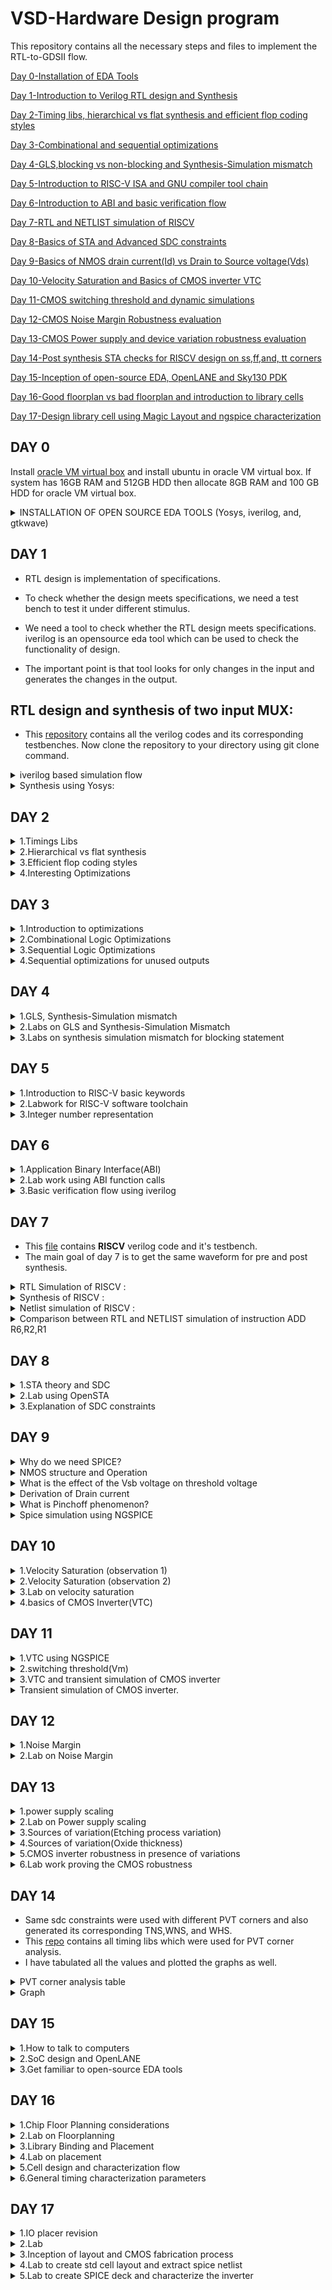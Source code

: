 # VSD-Hardware Design program
This repository contains all the necessary steps and files to implement the RTL-to-GDSII flow.



[Day 0-Installation of EDA Tools](#day-0)

[Day 1-Introduction to Verilog RTL design and Synthesis](#day-1)

[Day 2-Timing libs, hierarchical vs flat synthesis and efficient flop coding styles](#day-2)

[Day 3-Combinational and sequential optimizations](#day-3)

[Day 4-GLS,blocking vs non-blocking and Synthesis-Simulation mismatch](#day-4)

[Day 5-Introduction to RISC-V ISA and GNU compiler tool chain](#day-5)

[Day 6-Introduction to ABI and basic verification flow](#day-6)

[Day 7-RTL and NETLIST simulation of RISCV ](#day-7)

[Day 8-Basics of STA and Advanced SDC constraints ](#day-8)

[Day 9-Basics of NMOS drain current(Id) vs Drain to Source voltage(Vds) ](#day-9)

[Day 10-Velocity Saturation and Basics of CMOS inverter VTC ](#day-10)

[Day 11-CMOS switching threshold and dynamic simulations ](#day-11)

[Day 12-CMOS Noise Margin Robustness evaluation ](#day-12)

[Day 13-CMOS Power supply and device variation robustness evaluation](#day-13)

[Day 14-Post synthesis STA checks for RISCV design on ss,ff,and, tt corners](#day-14)

[Day 15-Inception of open-source EDA, OpenLANE and Sky130 PDK](#day-15)

[Day 16-Good floorplan vs bad floorplan and introduction to library cells](#day-16)

[Day 17-Design library cell using Magic Layout and ngspice characterization](#day-17)

## DAY 0
Install [oracle VM virtual box](https://www.virtualbox.org/wiki/Downloads) and install ubuntu in oracle VM virtual box.
If system has 16GB RAM and 512GB HDD then allocate 8GB RAM and 100 GB HDD for oracle VM virtual box.
<details>
    
<summary>INSTALLATION OF OPEN SOURCE EDA TOOLS (Yosys, iverilog, and, gtkwave)</summary>

**1.Yosys**:
Open terminal in ubuntu and use the commands shown below to install Yosys:

```bash
git clone https://github.com/YosysHQ/yosys.git
cd yosys-master 
sudo apt install make 
sudo apt-get install build-essential clang bison flex \
    libreadline-dev gawk tcl-dev libffi-dev git \
    graphviz xdot pkg-config python3 libboost-system-dev \
    libboost-python-dev libboost-filesystem-dev zlib1g-dev
make config-gcc
make 
sudo make install
```

Below screenshot shows successful installation and launching of Yosys
![image](images/yosysbuild_Succesful.png)

![image](images/yosysss1.png)

**2.iverilog:**
Open terminal in ubuntu and use the commands shown below to install iverilog
```bash
sudo apt-get install iverilog
```

Below screenshot shows successful installation and launching of iverilog:
![iverilog](images/iverilog.png)

![image](images/iverilog2.png)

**3.gtkwave:**

Open terminal in ubuntu and use the commands shown below to install gtkwave:
```bash
sudo apt-get install gtkwave
```

Below screenshot shows successful installation and launching of gtkwave:
![gtwave1](images/gtwave1.png)

![gtwave ](images/gtwave2.png)

</details>

## DAY 1

    
* RTL design is implementation of specifications.

* To check whether the design meets specifications, we need a test bench to test it under different stimulus.

* We need a tool to check whether the RTL design meets specifications. iverilog is an opensource eda tool which can be used to check the functionality of design.

* The important point is that tool looks for only changes in the input and generates the changes in the output.
  


## **RTL design and synthesis of two input MUX:**

* This [repository](https://github.com/kunalg123/sky130RTLDesignAndSynthesisWorkshop.git) contains all the verilog codes and its corresponding testbenches. Now clone the repository to your directory using git clone command.
<details>
 <summary>iverilog based simulation flow</summary>

* We have to provide Verilog code and corresponding test bench to the iverilog tool and the iverilog tool generates **a.out** file

**command to perform above operation**  
```bash
iverilog good_mux.v tb_good_mux.v
```
* We need to execute **a.out** file using the command shown below:

```bash
./a.out
```
* After execution **a.out** file , it is going to dump **VCD**(value change dump) file.

* We have to provide **VCD** file to gtkwave to view the waveform.

* Command to launch gtkwave is shown below

```bash
gtkwave tb_good_mux.vcd
```

* After executing the above command, you will see a waveform just like the image shown below:

![image](images/gdmux_gtmave.png)

</details>

<details>
<summary>Synthesis using Yosys:</summary>

* Yosys is an open source eda tools which is used convert RTL code to gate level netlist.

* We have to provide .lib file and verilog code file to the synthesizer **Yosys** . Then it generates a netlist of the verilog code using standard cells in the .lib file 

* .Lib file contains collection of logical modules like all basic gates and different flavours of same gate. We have to use required gate to meet specifications using **SDC** constraints.

* Now launch **Yosys** using the command shown below:

 ```bash
yosys
```
* Now we have to read **.lib** file using the command shown below:

```bash
read_liberty -lib <path to the .lib file>
```
* Now we have to read **verilog** file using the command shown below:

```bash
read_verilog good_mux.v
```
* After executing the above command you should get a message saying that **successfully finished verilog frontend**.

* Now synthesis can be performed using the command shown below:

```bash
synth -top good_mux
```
* To generate the netlist use the command shown below:
 
```bash
abc -liberty <path to .lib file>
``` 
* To see the logic it has realized to generate the netlist use the command shown below:

```bash
show
```
* 2-input mux is realized like this:

![image](images/synshow.png)

* The command to write the netlist is shown below:

 ```bash
write_verilog good_mux_netlist.v
```

* netlist looks like this 

![image](images/notsweetnetlist.png)

* To write the netlist which is more clear than the previous one ,then use the following command:

 ```bash
write_verilog -noattr good_mux_netlist.v
```

</details>

## DAY 2

<details>
    
<summary>1.Timings Libs</summary>

* Timing Libs contains different type of gates.

![image](images/day21.png)

* In the above image you can notice the library **sky130_fd_sc_hd_tt_025C_1v80**. tt refers to typical process, 025c refers to temperature and, 1v80 refers to voltage. We want the chip to work correctly irrespective of process, voltage and, temperture.

![image](images/day22.png)

* In the above image you can notice different leakage power for same gate for different combinations of input. Similarly .lib file contains many combinations of same cells and their properties.



    
</details>

<details>
<summary>2.Hierarchical vs flat synthesis</summary>

<details>
    
<summary>2a.Hierarchical</summary>

* To understand the difference between hierarchical vs flat synthesis.Let's consider a multiple_modules.v (this verilog code is present in **../sky130RTLDesignAndSynthesisWorkshop/verilog_files**).

![image](images/day23.png)

* From the above verilog code we can easily see that it contains OR gate(sub_module2) and AND gate(sub_module1) and these are instantiated in the multliple_modules block.

* After synthesis, the netlist contains same submodules which are instantiated in the multiple_modules.
![image](images/day25.png) 

* But **or** gate is implemented using Nand gate and inverters. Because nand gate contains stacked nmos transistors and synthesis tool did because stacked pmos transistors are not recommended because if we want to implement using PMOS stack then we need increase size of pmos stack to compensate for the less mobility.

* You can observe that in the image shown below.

![image](images/day26.png)

</details>
<details>
<summary>2b.Flat synthesis</summary>

* In heirarchical synthesis heirarchy is preserved whereas in flat synthesis heirarchy is flattened.
* To view flat synthesis netlist use command **flatten** then type the command **show**. Then you will get a netlist for the multiple_modules.v code.
* Netlist is shown below.
 
![image](images/day27.png)

![image](images/day28.png)

* From the above image you can notice that heirarchy is flattened.
    
</details>
<details>
<summary>2c.Sub module synthesis</summary>

* Sub module synthesis is used when we have multiple instances of same module.
* It is also used when we have massive design. In this scenario synthesis tool uses **divide and conquer** method.
* By using command **synth -top submodule1** we can synthesis only submodule1. whereas in previous case we have synthesized entire multiple_modules.
* Below image shows the netlist of submodule1.
 
![image](images/submodule.png)

</details>
    
</details>

<details>
<summary>3.Efficient flop coding styles</summary>
    
 **WHY FLOPS?**
    
* If we just use combinational circuits then we encounter glitches.To avoid glitches we need flops in between combinational circuits.
* In flipflops we can have asynchronous set, asynchronous reset, synchronous set and, synchronous reset.

<details>
    <summary>3a.DFF_asynchronous reset</summary>

* commands to perform simulation:

```bash
iverilog dff_asyncres.v tb_dff_asyncres.v
./a.out
gtkwave tb_dff_asyncres.vcd
```
* Simulation of dff_asyncres.v is shown below:

![image](images/asynreset.png)

* commands to perform synthesis:

* If we have flops in our design then we have to use one extra command in yosys .That is **dfflibmap** .

```bash
read_verilog dff_asyncres.v
read_liberty -lib <path to lib file>
synth -top dff_asyncres
dfflibmap -liberty <path to lib file>
abc -liberty <path to lib file>
write_verilog -noattr dff_asyncres_netlist.v
show
```
* Synthesis of dff_asyncres.v is shown below.
  
![image](images/asyncres_show.png)
  
    
</details>

<details>
    <summary>3b.DFF_asynchronous set</summary>

* commands to perform simulation:

```bash
iverilog dff_async_set.v tb_dff_async_set.v
./a.out
gtkwave tb_dff_async_set.vcd
```
* Simulation of dff_async_set.v is shown below:

![image](images/asynset.png)

* commands to perform synthesis:

* If we have flops in our design then we have to use one extra command in yosys .That is **dfflibmap** .

```bash
read_verilog dff_async_set.v
read_liberty -lib <path to lib file>
synth -top dff_async_set
dfflibmap -liberty <path to lib file>
abc -liberty <path to lib file>
write_verilog -noattr dff_async_set_netlist.v
show
```
* Synthesis of dff_async_set.v is shown below.
  
![image](images/async_Set_show.png)
  
    
</details>




<details>
    <summary>3c.DFF_synchronous reset</summary>

* commands to perform simulation:

```bash
iverilog dff_syncres.v tb_dff_syncres.v
./a.out
gtkwave tb_dff_syncres.vcd
```
* Simulation of dff_syncres.v is shown below:

![image](images/syncres.png)

* commands to perform synthesis:

* If we have flops in our design then we have to use one extra command in yosys .That is **dfflibmap** .

```bash
read_verilog dff_syncres.v
read_liberty -lib <path to lib file>
synth -top dff_syncres
dfflibmap -liberty <path to lib file>
abc -liberty <path to lib file>
write_verilog -noattr dff_syncres_netlist.v
show
```
* Synthesis of dff_syncres.v is shown below.
  
![image](images/syncres_show.png)
  
    
</details>




    
</details>

<details>
    <summary>4.Interesting Optimizations</summary>
    
## Multiplication by 2:
* If a n bit number is to be multiplied by 2 then the resulting number will be same number concatenated by a zero at the LSB side.
* To verify this we have to perform synthesis and observe the netlist.
* Netlist shown below confirms our observation

![image](images/mul2netlist.png)

* Netlist view is shown below

![image](images/nocellsreqy.png) 

![image](images/mul2_show.png)

## Multiplication by 9:

* Lets assume there is one 3 bit number a[2:0] and one 6 bit number y[5:0]. If we want to perform the operation y =a*9 then we can split it into a * 8 + a *1. where a *8 is nothing but a000 from the observation we did in multiplication by 2. Now we have add a to a000 ,so the resulting expression becomes aa.
* To verify this we have to perform synthesis and observe the netlist.
* Netlist view is shown below

 ![image](images/mul8_show.png)

 * From mul2 and mul9 ,what we can observe is that these operations does not require any hardware, only wires are enough.

</details>

## DAY 3

<details>
    <summary>1.Introduction to optimizations</summary>
    
## Combinational Logic Optimization

* squeezing the logic to get the most optimized design (Area and Power savings)
* Constant Propagation(Direct optimization)
* Boolean Logic Optimization(K-Map,Quine McKluskey)
  
**CONSTANT PROPAGATION: EXAMPLE**
![image](day3_4/IMG_1625.jpg)

**Boolean Logic Optimisation**
![image](day3_4/IMG_1626.jpg)

## Sequential Logic Optimizations

* Basic optimization(Sequential Constant Propagation)

![image](day3_4/IMG_1627.jpg)

* Advanced optimizations(state optimization,retiming, and, sequential logic cloning(floorplan aware synthesis))

![image](day3_4/IMG_1625.jpg)
  
</details>

<details>
    <summary>2.Combinational Logic Optimizations</summary>
    
* To perform optimization we need to use one more command after **synth -top modulename** that command is **opt_clean -purge**.
<details>
    <summary>2a.Optimization-check1</summary>

![image](day3_4/opt_check.png)
</details>
<details>
    <summary>2b.Optimization-check2</summary>

![image](day3_4/opt_check2.png)
</details>
<details>
    <summary>2c.Optimization-check3</summary>

![image](day3_4/opt_check3.png)
</details>
<details>
    <summary>2d.Optimization-check4</summary>
    
![image](day3_4/opt_check4.png)
</details>
    
</details>

<details>
    <summary>3.Sequential Logic Optimizations</summary>

<details>
    <summary>3a.DFF_const1</summary>

* Simulation shows that output of flipflop is not constant irrespective of clk ,reset

![image](day3_4/dfconst1.png)

* Observe that stats contains flipflop because as **q** is not constant. whenever q is not constant we can not optimize it.

![image](day3_4/dfconst1_wire.png)

![image](day3_4/dfconst1_show.png)

</details>


<details>
    <summary>3b.DFF_const2</summary>

* Simulation shows that output of flipflop is constant irrespective of clk ,reset
  
![image](day3_4/dfconst2.png)

* Observe that stats contains no flipflop because as **q** is constant. whenever q is constant we can optimize it.
  
![image](day3_4/dff_const2_wire.png)

![image](day3_4/df_const_show.png)

</details>

<details>
    <summary>3c.DFF_const3</summary>
    
* Simulation shows that output of flipflop is not constant irrespective of clk ,reset and set
    
![image](day3_4/dffconst3.png)

* Synthesis shows that flops can not be optimized in this case as Q,Q1 is not constant.

![image](day3_4/df_const3_show.png)


</details>

<details>
    <summary>3d.DFF_const4</summary>

* Simulation shows that output of flipflop is constant irrespective of clk ,reset
![image](day3_4/dffconst4.png)

![image](day3_4/dffconst4_show.png)
</details>

<details>
    <summary>3e.DFF_const5</summary>

* Simulation shows that output of flipflop is not constant irrespective of clk ,reset and set
    
![image](day3_4/dffconst5.png)

![image](day3_4/dffconst5_show.png)
</details>


    
</details>

<details>
    <summary>4.Sequential optimizations for unused outputs</summary>

* If outputs are not going to be having a direct role in determining primary outputs of modules. Then all those intermediate outputs will be optimized away.

<details>
    <summary>4a.counter_opt</summary>
* This is the case where primary outputs of modules are not dependent on intermediate outputs. so the logic related to the intermediate outputs is optimized.

![image](day3_4/verilogcounter.png)

![image](day3_4/infering.png)

![image](day3_4/infer_show.png)

</details>

<details>
    <summary>4b.counter_opt(different_version)</summary>
    
* This is the case where primary outputs of modules are dependent on intermediate outputs. so the logic related to the intermediate outputs can not be optimized.

![image](day3_4/verilogcount3.png)

![image](day3_4/notinfer_show.png)
</details>

        
</details>

## DAY 4

<details>
    <summary>1.GLS, Synthesis-Simulation mismatch</summary>
    
 <details>   
    <summary>1a.GLSConcepts and flow using IVERILOG</summary> 
     
**What is GLS?**

* Running the test bench with Netlist as Design Under Test
* Netlist is logically same as RTL code. So, same test bench will align with the Design.

**Why GLS**

* Verify the logical correctness of design after synthesis
* Ensuring the timing of the design is met. For this GLS needs to be run with delay annotation(Advanced topic)
  
**GLS using IVERILOG**

* we have to provide **design** (netlist), **Gate level verilog Models**, and **Test bench** to iverilog tool and it will generate **vcd** file and using gtkwave tool and vcd file we can view the waveform

**NOTE**:

* If the gate level models are delay annotated, then we can use GLS for timing Validation.

</details>
<details>
    <summary>1b.Synthesis Simulation Mismatch</summary>
    
* Synthesis Simulation Mismatch can be caused due to **missing sensitivity list**, **blocking vs non-blocking assignments**, and **non standard verilog coding**.



</details>


</details>

<details>
    <summary>2.Labs on GLS and Synthesis-Simulation Mismatch</summary>

<details>
    <summary>2a.GLS of MUX using ternary operator</summary>
    
* As you can see there is no simulation mismatch as we are using ternary operator
* RTL simulation
![image](day3_4/ternary_verilog.png)

* GLS
* command to perform **GLS**

```bash
iverilog  ../mylib/verilog_model/primitives.v  ../mylib/verilog_model/sky130_fd_sc_hd__tt_025C_1v80.lib  ternary_operator_mux_net.v tb_ternary_operator_mux.v
./a.out
```

![image](day3_4/ternary_gls_mux.png)


        
</details>

<details>
    <summary>2b.GLS of bad mux</summary>
    
* As you can see there is simulation mismatch because of **missing sensitivity list**
* RTL simulation 
![image](day3_4/badmux_verilog.png)

* GLS
![image](day3_4/badmux_gls.png)


        
</details>


</details>

<details>
    <summary>3.Labs on synthesis simulation mismatch for blocking statement</summary>

* RTL simulation
  
![image](day3_4/blockingver.png)

* GLS
  
![image](day3_4/blockingGLS.png)

* Clearly we can see mismatch between **RTL** and **GLS** 

    
</details>

## DAY 5

<details>
    <summary>1.Introduction to RISC-V basic keywords</summary>

* If we want to execute a c program then it is first converted into assembly level language then into machine level langauage. Computer understands machine level language and executes the program.
* RISC-V instruction set architecture (ISA) is a language of the computer. Using riscv isa we can talk to the computer. As I mentioned previously ,c program compiles into assembly level language where that assembly level language is RISC-V assembly language.
* RISC-V architecture is implemented using RTL and from RTL to Layout it is nothing but typical **RTL2GDS** flow.
* Below images show how a program is implemented in the hardware

![image](day3_4/Screenshot1.png)

![image](day3_4/Screenshot2.png)
    
</details>

<details>
    <summary>2.Labwork for RISC-V software toolchain</summary>

## Program to compute sum from 1 to n:

![image](day3_4/Screenshot3.png)

## RISCV GCC Compile and Disassemble:

This [file](https://github.com/kunalg123/riscv_workshop_collaterals/blob/master/run.sh) contains commands to install riscv isa simulator and gcc compiler toolchain.

* We have to compile the code sum1ton.c using riscv compiler
* command to compile is **riscv64-unknown-elf-gcc -O1 -mabi=lp64 -march=rv64i -o sum1ton.o sum1ton.c**
* To view the assembly language for this c program , the command is **riscv64-unknown-elf-objdump -d sum1ton.o | less**
  
![image](day3_4/Screenshot4.png)

* If we use the Ofast instead of O1 then the number of instructions in assembly will reduce.
* command **riscv64-unknown-elf-gcc -Ofast -mabi=lp64 -march=rv64i -o sum1ton.o sum1ton.c**
* Below Image shows that number of instructions are reduced from 15 to 12.

![image](day3_4/Screenshot5.png) 


## Spike simulation and debug:

* A way to do **./a.out** in riscv simulator is to use command **spike pk object file**(sum1ton.o).
* If we debug then we have to use debugger, the command to debug is **spike -d pk sum1ton.o**
* To know the content in the register use command **reg 0 a2**(register name)

![image](day3_4/Screenshot6.png)

* LUI(load upper immediate)

![image](day3_4/Screenshot7.png)

![image](day3_4/Screenshot8.png)

* ADDI(add immediate)

![image](day3_4/Screenshot9.png)

</details>

<details>
    <summary>3.Integer number representation</summary>

## 64 bit number system for unsigned numbers:

![image](day3_4/Screenshot10.png)

![image](day3_4/Screenshot11.png)

![image](day3_4/Screenshot12.png)

![image](day3_4/Screenshot13.png)

![image](day3_4/Screenshot14.png)

## 64 bit number system for signed numbers:

![image](day3_4/Screenshot15.png)

![image](day3_4/Screenshot16.png)

![image](day3_4/Screenshot17.png)

![image](day3_4/Screenshot18.png)

![image](day3_4/Screenshot19.png)

![image](day3_4/Screenshot20.png)

![image](day3_4/Screenshot21.png)

![image](day3_4/Screenshot22.png)

## Lab for unsigned and signed numbers:

![image](day3_4/Screenshot23.png)

![image](day3_4/Screenshot24.png)

![image](day3_4/Screenshot25.png)

![image](day3_4/Screenshot26.png)

![image](day3_4/Screenshot27.png)


</details>

## DAY 6

<details>
    <summary>1.Application Binary Interface(ABI)</summary>

<details>
    <summary>1a.Introduction to ABI</summary>

![image](day6/Screenshot1.png)

![image](day6/Screenshot2.png)

![image](day6/Screenshot3.png)

![image](day6/Screenshot4.png)

![image](day6/Screenshot5.png)
    
</details>

<details>
    <summary>1b.Memory allocation for Double words</summary>

![image](day6/Screenshot6.png)

![image](day6/Screenshot7.png)

![image](day6/Screenshot8.png)
    
</details>

<details>
    <summary>1c.Load,Add and Store instructions with example</summary>

![image](day6/Screenshot9.png)

![image](day6/Screenshot10.png)

![image](day6/Screenshot11.png)

![image](day6/Screenshot12.png)

![image](day6/Screenshot13.png)

![image](day6/Screenshot14.png)
    
</details>

<details>
    <summary>1d.Concluding 32-registers and their respective ABI names</summary>

![image](day6/Screenshot15.png)

![image](day6/Screenshot16.png)

![image](day6/Screenshot17.png)

![image](day6/Screenshot18.png)

</details>

</details>

<details>
    <summary>2.Lab work using ABI function calls</summary>

![image](day6/Screenshot19.png)

![image](day6/Screenshot20.png)

![image](day6/Screenshot21.png)

![image](day6/Screenshot22.png)

![image](day6/Screenshot23.png)

![image](day6/Screenshot24.png)

</details>

<details>
    <summary>3.Basic verification flow using iverilog</summary>
    
![image](day6/Screenshot25.png)

* Commands to convert c program into hex format file and store it in the memory
![image](day6/Screenshot26.png)

![image](day6/Screenshot27.png)
    
</details>

## DAY 7

* This [file](https://github.com/vinayrayapati/rv32i) contains **RISCV** verilog code and it's testbench.
* The main goal of day 7 is to get the same waveform for pre and post synthesis.
<details>
    <summary>RTL Simulation of RISCV :</summary>

* Use the same commands that i have used previously for **RTL** simulation.
* RTL simulation of RISCV

![image](day6/Screenshot28.png)

</details>

<details>
    
   <summary>Synthesis of RISCV :</summary>

* Use the same commands that i have used previously for Synthesis.

![image](day6/Screenshot29.png)

</details>

<details>
<summary> Netlist simulation of RISCV :</summary>

* Use the same commands that i have used previously for **Netlist** simulation.

![image](day6/Screenshot30.png)

* Resulting waveform is different from the pre-synthesis simulation waveform.
* I have used the command "iverilog **-DFUNCTIONAL -DUNIT_DELAY=#1** ../mylib/verilog_model/primitives.v ../mylib/verilog_model/sky130_fd_sc_hd.v iiitb_rv32i_net.v iiitb_rv32i_tb.v" to resolve the issue but i got a **syntax error**.
* To solve the syntax error follow the steps given in this [link](https://github.com/The-OpenROAD-Project/OpenLane/issues/518).
* After solving you will get a waveform just like the image shown below.
  
![image](day6/Screenshot31.png)

</details>
<details>
    <summary>Comparison between RTL and NETLIST simulation of instruction ADD R6,R2,R1</summary>
    
* If we observe the verilog code, location M[0] contains Add r6,r2,r1 instruction.

![image](day6/Screenshot32.png)

* From the image shown below ,contents of r2 =2 and r1 =1 and after execution of instruction one **( Add r6,r2,r1)** content of r6 should be equal to 3. And, We have to get r6=3 for both RTL and NETLIST simulation.

![image](day6/Screenshot33.png)

* Below image shows that RTL simulation waveform is same as Netlist simulation waveform for instruction **one**. And, also **r6=3** for both RTL and NETLIST simulation

![image](day6/Screenshot34.png)
</details>

## DAY 8
<details>
    <summary>1.STA theory and SDC</summary>

**Is Delay of a Cell Constant?**
* Delay of a cell is function of **input transition and output load**
* There will be different kinds of path in a design and as every path works on a clock, we need to squeeze the combinational logic in between any paths such that it works for that given clock period.
* If that is to be done then we need to answer two questions  **1. what is the acceptable delay?** and **2.will clock arrive at the same time at all the flops?**

**TIMING PATHS**
* start points (input ports, clock pin of registers)
* End points (output ports, D pin of DFF or DLAT)
* Always timing paths start at one of the staring points and end at one of the end points.
* clk to D(**REG2REG Timing path**)
* clk to output(**IO timing path**)
* input to D(**IO timing path**)
* input to output(**IO timing path** that ideally should not be present.)
* clock period will **limit the delays** in all REG2REG timing path.

**How different path are constrained**
* REG2REG path is constrained by **clock**
* IN2REG timing path is constrained by **input external delay, input transition(delay of a cell depends on input transition), and clock**
* REG2OUT timing path is constrained by **output external delay, output load(delay of a cell depends on output load), and clock**
* IN2REG and REG2OUT are called IO paths and the delay modelling referred above is called **IO Delay Modelling**.

**CLOCK MODELLING**
* As clock will not arrive at the same time at all the flops. we need to model the clock as well.
* We have to model the clock for the following
  
   - 1.Period
   - 2.Source Latency : Time taken by the clock source to generate clock.
   - 3.Clock Network Latency : Time taken by the clock distribution network.
   - 4.Clock Skew : Clock path delay mismatches which causes difference in the arrival of the clock.
   - 5.Jitter : stochastic variations in the arrival of clock edge.
   - 6.collectively Clock Skew and Jitter is called **clock uncertainity**.
   - 7.Post CTS, the clock network is real, and hence these modelled clock skew and clock network latency **must be removed**.

  
</details>

<details>
    <summary>2.Lab using OpenSTA</summary>

![image](day6/Screenshot35.png)
![image](day6/Screenshot36.png)
![image](day6/Screenshot37.png)
![image](day6/Screenshot38.png)
![image](day6/Screenshot39.png)
![image](day6/Screenshot40.png)
![image](day6/Screenshot41.png)

</details>

<details>
    <summary>3.Explanation of SDC constraints</summary>
    
* RISCV IO's ports are RN, NPC and WB_OUT where **RN** is the input port and **NPC** and  **WB_OUT** are the output ports.
    
![image](day6/Screenshot39.png)

**IMPORTANT POINT** - Max and Min delay constraints are used to account for setup and hold respectively.


* create_clock -period 10 -name clk {clk}
   - This command is used to create a clk with a period of 10ns.

* set_clock_latency -source -max 3 {clk}
   - This command is used to model the clock for source latency .
    
* set_clock_latency -source -min 1 {clk}
   - This command is used to model the clock for source latency .

* set_clock_uncertainty -setup 0.5 [get_clock clk]
   - This command is used to model the clock uncertainties(skew, jitter)
     
* set_clock_uncertainty -setup 0.2 [get_clock clk]
   - This command is used to model the clock uncertainties(skew, jitter)

* set_input_delay -max 3 [get_ports RN]
   - This command is used to model **input external delay** wrt setup
     
* set_input_delay -min 1 [get_ports RN]
   - This command is used to model **input external delay** wrt hold

* set_input_transition -max 0.5 [get_ports RN]
   - This command is used to model input transition (as delay of a cell depends on input transition)y
     
* set_input_transition -min 0.1 [get_ports RN]
   - This command is used to model input transition (as delay of a cell depends on input transition)

* set_output_delay -clock clk -max 5 [get_ports NPC]
   - This command is used to model **output external delay** wrt setup

* set_output_delay -clock clk -min 1 [get_ports NPC]
   - This command is used to model **output external delay** wrt hold
 
* set_output_delay -clock clk -max 5 [get_ports WB_OUT]
   - This command is used to model **output external delay** wrt setup

* set_output_delay -clock clk -min 1 [get_ports WB_OUT]
   - This command is used to model **output external delay** wrt hold
</details>

## DAY 9
<details>
    <summary>Why do we need SPICE?</summary>

* Below image shows delay model table for a gate.This delay table gives delay of a gate for a particular input transition and output load. we do spice simulations to get 
  delay of a gate for different combinations of input transition and output load.
![image](day6/Screenshot42.png)
</details>

<details>
    <summary>NMOS structure and Operation</summary>

* From the images shown below we can easily understand the NMOS operation and structure
![image](day6/Screenshot43.png)
![image](day6/Screenshot44.png)
</details>

<details>
    <summary>What is the effect of the Vsb voltage on threshold voltage</summary>

* From the images shown below we can easily understand the effect of the **Vsb** voltage on threshold voltage (**vt**)
![image](day6/Screenshot45.png)
![image](day6/Screenshot46.png)

</details>

<details>
    <summary>Derivation of Drain current</summary>
    
![image](day6/Screenshot47.png)
![image](day6/Screenshot48.png)

</details>

<details>
    <summary>What is Pinchoff phenomenon?</summary>
    
![image](day6/Screenshot49.png)

* Pinch off starts when channel voltage (**vgs-vds**) is less than or equal to **Vt**.

![image](day6/Screenshot51.png)

![image](day6/Screenshot52.png)
* When channel voltage is less than or equal to **vt** then channel voltage is going to be constant i.e(**vgs-vt**)
* If we substitute **vds=vgs-vt** in drain current equation then we can model this as constant current source as it is independent of **vds**.
* But is it true ? No its not, you can observe that in the image shown below

![image](day6/Screenshot50.png)
</details>

<details>
    <summary>Spice simulation using NGSPICE</summary>
<details>
    <summary>How to setup spice</summary>
    
* Images shown below explains how to setup spice simulations
![image](day6/Screenshot54.png)
![image](day6/Screenshot55.png)
![image](day6/Screenshot56.png)
![image](day6/Screenshot57.png)
![image](day6/Screenshot58.png)
![image](day6/Screenshot59.png)

</details> 

<details>
    <summary>Id vs VDS(for different vgs)</summary>

* This [file](https://github.com/kunalg123/sky130CircuitDesignWorkshop.git) contains all necessary files for NGSPICE.
* Simulation commands:
![image](day6/Screenshot53ngg.png)

* plot
![image](day6/Screenshot53ng.png)

        
</details>
</details>

## DAY 10

<details>
    <summary>1.Velocity Saturation (observation 1)</summary>
    
* when we go to lower channel length then we will observe difference in the waveform . This is because of velocity saturation
    
![image](day6/Screenshot61.png)  
![image](day6/Screenshot62.png)
![image](day6/Screenshot63.png)
![image](day6/Screenshot64.png)
![image](day6/Screenshot65.png)
![image](day6/Screenshot66.png)
</details>

<details>
    <summary>2.Velocity Saturation (observation 2)</summary>
    
* According to the current equation it seems that current increase when we go lower channel length. But it is not true, current saturates and doesnot increase because of **velocity saturation**.

![image](day6/Screenshot67.png) 

</details>

<details>
    <summary>3.Lab on velocity saturation</summary>

![image](day6/Screenshot60p.png)
![image](day6/Screenshot60pp.png)
    
</details>

<details>
    <summary>4.basics of CMOS Inverter(VTC)</summary>

![image](day6/Screenshot68.png)
![image](day6/Screenshot69.png)
</details>

## DAY 11

<details>
    <summary>1.VTC using NGSPICE</summary>

![image](day6/Screenshot70.png)
![image](day6/Screenshot71.png)
![image](day6/Screenshot73.png)
</details>

<details>
    <summary>2.switching threshold(Vm)</summary>

* Switching threshold is the voltage at which **vin=vout**

![image](day6/Screenshot75.png)
</details>
<details>
    <summary>3.VTC and transient simulation of CMOS inverter</summary>

* If length of both NMOS and PMOS is constant and width of PMOS is integer multiple of NMOS then we will observe that VTC curve moves towards right. To know the advantage of this we can perform transient simulation and observe rise delay and fall delay.
* Below image shows rise delay and fall delay for different PMOS widths.
![image](day6/Screenshot76.png)
* If we observe when PMOS width is twice of NMOS width then rise delay and fall delay are equal. One of the applications where this is used is clock tree. In clock tree we need equal rise time and fall time. Remaining are used in different applications such as buffer in the combinational delay path etc..,
![image](day6/Screenshot77.png)

</details>
<details>
    <summary>Transient simulation of CMOS inverter.</summary>

* Spice simulation commands to perform transient simulation:

![image](day6/Screenshot78.png)

* Transient simulation:

![image](day6/Screenshot74.png)
</details>

## DAY 12

<details>
    <summary>1.Noise Margin</summary>

* Any input voltage level between **0** and **VIL** will be treated as Logic 0. The output for this input will lie between and **VOH** and **VDD** i.e(logic 1)
* Any input voltage level between **VIH** and **VDD** will be treated as Logic 1. The output for this input will lie between and **0** and **VOL** i.e(logic 0)
* **IMPORTANT POINT-** VOH must be greater than VIH to be treated as logic 1 for next stage. similarly VOL must be lesser than VIL.
* Images shown below explains more about noise margin.
![image](day6/Screenshot79.png)
![image](day6/Screenshot80.png)
![image](day6/Screenshot81.png)

* we need higher noise margin for greater noise immunity.
* If we increase **PMOS WIDTH** by keeping **NMOS WIDTH** constant then we observe that Noise margin high(**NMH**) increases and whereas **NML** remains constant. But if we further increase PMOS WIDTH then there will be no increase in NMh and  also we will notice decrease in NML because NMOS is weaker than PMOS.
* Image shown below explains about this:
![image](day6/Screenshot82.png)

* **ONE MORE IMPORTANT POINT** is that after fabrication if there is any variation in widths then NMh,NMl and Vm are not going to change that much. Basically the variation in NMH and NML will less than 5%.

</details>
<details>
    <summary>2.Lab on Noise Margin</summary>

![image](day6/Screenshot83.png)

* From above image VIL=0.758, VOH=1.72, VIH=0.991 and,VOL=0.086. so, **NMH**=VOH-VIH=1.72-0.991=**0.729** and **NML**=VIL-VOL=0.758-0.086=**0.672**.

</details>

## DAY 13

<details>
    <summary>1.power supply scaling</summary>

* When to go lower nodes then we have to scale down the voltage as well.
![image](day6/Screenshot84.png)

* If we observe for 0.5V supply voltage, the wave form looks different, it is because there is less time to charge and discharge the capacitor that means rise and fall delays are higher for 0.5V supply voltage when compared to higher supply voltages.
![image](day6/Screenshot85.png)

* Advantages and disadvantages of power supply scaling:
![image](day6/Screenshot86.png)
</details>

<details>
    <summary>2.Lab on Power supply scaling</summary>
    
* Spice simulation commands
![image](day6/Screenshot88.png)

* Observe that gain increases as supply voltage increases but for 0.8V supply voltage gain was less because 0.8V supply is not enough to drive PMOS and NMOS.
![image](day6/Screenshot87.png)

</details>
<details>
    <summary>3.Sources of variation(Etching process variation)</summary>

* Below images explain about Etching process variation:
![image](day6/Screenshot91.png)
![image](day6/Screenshot92.png)
</details>
<details>
    <summary>4.Sources of variation(Oxide thickness)</summary>

* Below images explain about Oxide thickness variation:
![image](day6/Screenshot93.png)
![image](day6/Screenshot94.png)
</details>
<details>
    <summary>5.CMOS inverter robustness in presence of variations</summary>

* Below images explain about CMOS inverter robustness in presence of variations:
![image](day6/Screenshot95.png)
![image](day6/Screenshot96.png)
    
</details>
<details>
    <summary>6.Lab work proving the CMOS robustness</summary>

* Spice simulation commands
![image](day6/Screenshot89.png)

* Ideally switching threshold should be 0.9V for 1.8V power supply but if we observe the image shown below(strong PMOS and weak NMOS) switching threshold is 0.98V . As the variation in switching threshold  is less. we can say that CMOS inverter is robust.
 
![image](day6/Screenshot90.png)
</details>

## DAY 14

* Same sdc constraints were used with different PVT corners and also generated its corresponding TNS,WNS, and WHS.
* This [repo](https://github.com/Geetima2021/vsdpcvrd.git) contains all timing libs which were used for PVT corner analysis.
* I have tabulated all the values and plotted the graphs as well.
<details>
<summary>PVT corner analysis table</summary>    
    
![image](day6/Screenshot98.png)
</details>

<details>
<summary>Graph</summary>
    
![image](day6/Screenshot99.png)
</details>


## DAY 15

<details>
    <summary>1.How to talk to computers</summary>

* Below image explains how we talk to computer which is RISCV based

![image](day6/Screenshot101.png)
![image](day6/Screenshot102.png)

</details>

<details>
    <summary>2.SoC design and OpenLANE</summary>

**What do we need for ASIC design?**
![image](day6/Screenshot103.png)

**What is PDK?**
![image](day6/Screenshot104.png)

**ASIC FLOW**
![image](day6/Screenshot105.png)
</details>

<details>
    <summary>3.Get familiar to open-source EDA tools</summary>

<details>
    <summary>3a.Design Preparation Step</summary>
    
![image](day7/Screenshot1.png)
![image](day7/Screenshot2.png)
![image](day7/Screenshot3.png)
</details>

<details>
    <summary>3b.Run synthesis and characterize synthesis results</summary>

* Calculating Flop ratio from the results which is in the runs folder
**FLOP RATIO=1613/14876=0.108**
![image](day7/Screenshot4.png)


</details>

<details>
    <summary>3c.Commands to invoke openLANE and run synthesis</summary>
    
```bash

docker
./flow.tcl -interactive
package require openlane 0.9
prep -design picorv32a
run_synthesis
```
</details>
</details>

## DAY 16

<details>
    <summary>1.Chip Floor Planning considerations</summary>

**Steps to perform floor planning**

1.Utilization factor and aspect ratio. Where utilization factor =**Area occupied by the netlist/Total area of the core** and aspect ratio = **height of the core/width of the core**

2.Preplaced cells- Whenever a particular combinational logic block is used multiple times in the designs. we have to implement them only once and can use it whenever we need it.

3.De-coupling capacitors - Decoupling capacitors are placed around the pre-placed cells because supply voltage from vdd degrades when it reaches to the pre-placed cell because of voltage drop.So De-coupling capacitors are placed in order to reduce voltage drop from Vdd.

4.Power planning - It is not possible to place Decoupling capacitors around every logic block.So power planning is done to avoid voltage droop and ground bounce.

5.Pin Placement and Logical cell Placement Blockage - After power planning Pin placement is done according to the netlist and Clock pins are larger in size than Input/Output ports because clock has to go to every place in the chip , so to avoid degradation in the clock, clock pins are larger because larger than size lesser the resistance.

6.After this Floorplan is ready for placement and routing.

* Below image explains the steps involved in the floor planning
![image](day7/Screenshot5.png)

</details>
<details>
    <summary>2.Lab on Floorplanning</summary>

* command to perform floorplanning **run_floorplan**.
* Below image shows succesful floorplan of **picorv32a.**
![image](day7/Screenshot6.png)


* To open floorplan in magic use the below command:
  
```bash
magic -T ../../../../../../../pdks/sky130A/libs.tech/magic/sky130A.tech lef read ../../tmp/merged.lef def read picorv32a.floorplan.def &
```
* Below image shows the floorplan which was done.

![image](day7/Screenshot7.png)
  

</details>
<details>
    <summary>3.Library Binding and Placement</summary>

**Steps to perform placement:**

1. Bind netlist with physical cells

2. Placement

3. Optimize placement (**This is the stage where we estimate wire length and capacitance and, based on that, insert repeaters**)

4. Perform STA(**Setup time analysis**)
   
* Image shown below describes how the design looks after placement:
![image](day7/Screenshot8.png)
</details>
<details>
    <summary>4.Lab on placement</summary>

* Command to perform placement **run_placement**

* Command to view design in magic after placement

```bash
magic -T ../../../../../../../pdks/sky130A/libs.tech/magic/sky130A.tech lef read ../../tmp/merged.lef def read picorv32a.placement.def &
```

* This is how design looks like after placement
![image](day7/Screenshot9.png)
![image](day7/Screenshot10.png)
</details>

<details>
    <summary>5.Cell design and characterization flow</summary>
    
![image](day7/Screenshot11.png)   
* Images shown below explain cell design and characterization flow.

![image](day7/Screenshot12.png)
![image](day7/Screenshot13.png)
![image](day7/Screenshot14.png)
![image](day7/Screenshot15.png)

</details>
<details>
    <summary>6.General timing characterization parameters</summary>

![image](day7/Screenshot3182.png)
![image](day7/Screenshot3184.png)
![image](day7/Screenshot3186.png)
![image](day7/Screenshot3187.png)
![image](day7/Screenshot3188.png)

**Poor choice of threshold points leads to negative delay**
![image](day7/Screenshot3189.png)

**Negative delay is also possible if there is high wire delay between two inverters.**
![image](day7/Screenshot3191.png)
![image](day7/Screenshot3192.png)

**Transition time**
![image](day7/Screenshot3193.png)
![image](day7/Screenshot3194.png)

</details>

## DAY 17

<details>
    <summary>1.IO placer revision</summary>

* As we know PnR is done iteratively. The command to place pins(not equidistant)

```bash
set ::env(FP_IO_MODE) 1; # 0 matching mode - 1 random equidistant mode
```

![image](day7/Screenshot16.png)


</details>
<details>
    <summary>2.Lab</summary>

* Cloned a custom design from github for the purpose of characterization
* cloned form **https://github.com/nickson-jose/vsdstdcelldesign.git**
* commands to open the design in magic.

```bash
 magic -T sky130A.tech sky130_inv.mag
```
    
![image](day7/Screenshot17.png)
</details>

<details>
    <summary>3.Inception of layout and CMOS fabrication process</summary>

* Steps involved in the CMOS fabrication process.

**16-mask CMOS process**

1.selecting a substrate

![image](day7/Screenshot3196.png)

2.Creating Active region for transistors

![image](day7/Screenshot3208.png)

3.N-Well and P-Well formation

![image](day7/Screenshot3221.png)

4.Formation of Gate

![image](day7/Screenshot3238.png)

5.Lightly doped drain (LDO) formation

![image](day7/Screenshot3251.png)

6.Source and Drain formation

![image](day7/Screenshot3261.png)

7.Steps to form contacts and interconnects(local)

![image](day7/Screenshot3276.png)

8.High Level Metal formation

![image](day7/Screenshot3299.png)

**Now it is ready for fabrication**
![image](day7/Screenshot3300.png)


</details>

<details>
    <summary>4.Lab to create std cell layout and extract spice netlist</summary>
    
![image](day7/Screenshot18.png)

* commands to extract spice netlist.

```bash
extract all
ext2spice cthresh 0 rthresh 0
ext2spice
```
![image](day7/Screenshot19.png)


</details>

<details>
    <summary>5.Lab to create SPICE deck and characterize the inverter</summary>

* Spice deck:

![image](day7/Screenshot20.png)

* Characterization of Inverter using ngspice:

![image](day7/Screenshot21.png)
 
</details>
